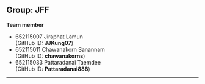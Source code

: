 Group: JFF 
---
**Team member**
- 652115007 Jiraphat Lamun <br /> (GitHub ID: **JJKung07**)
- 652115011 Chawanakorn Sanannam <br /> (GitHub ID: **chawanakorns**)
- 652115033 Pattaradanai Taemdee <br /> (GitHub ID: **Pattaradanai888**)


---
